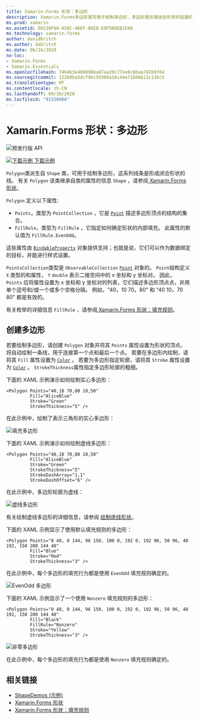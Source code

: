 ```yaml
---
title: Xamarin.Forms 形状：多边形
description: Xamarin.Forms多边形类可用于绘制多边形，多边形是形成闭合形状的连接的一系列线条。
ms.prod: xamarin
ms.assetid: D6539F60-A5AC-46EF-86EB-E9F508EB1FA8
ms.technology: xamarin-forms
author: davidbritch
ms.author: dabritch
ms.date: 06/16/2020
no-loc:
- Xamarin.Forms
- Xamarin.Essentials
ms.openlocfilehash: 7464b3e4088986a87aa29c77ee8c6baa78266f84
ms.sourcegitcommit: 122b8ba3dcf4bc59368a16c44e71846b11c136c5
ms.translationtype: MT
ms.contentlocale: zh-CN
ms.lasthandoff: 09/30/2020
ms.locfileid: "91558968"
---
```

# <a name="no-locxamarinforms-shapes-polygon"></a>Xamarin.Forms 形状：多边形

![预发行版 API](~/media/shared/preview.png)

[![下载示例](~/media/shared/download.png) 下载示例](https://docs.microsoft.com/samples/xamarin/xamarin-forms-samples/userinterface-shapesdemos/)

`Polygon`类派生自 `Shape` 类，可用于绘制多边形，这系列线条是形成闭合形状的线。 有关 `Polygon` 该类继承自类的属性的信息 `Shape` ，请参阅[ Xamarin.Forms 形状](index.md)。

`Polygon` 定义以下属性:

- `Points`，类型为 `PointCollection` ，它是 [`Point`](xref:Xamarin.Forms.Point) 描述多边形顶点的结构的集合。
- `FillRule`，类型为 `FillRule` ，它指定如何确定形状的内部填充。 此属性的默认值为 `FillRule.EvenOdd`。

这些属性由 [`BindableProperty`](xref:Xamarin.Forms.BindableProperty) 对象提供支持；也就是说，它们可以作为数据绑定的目标，并能进行样式设置。

`PointsCollection`类型是 `ObservableCollection` [`Point`](xref:Xamarin.Forms.Point) 对象的。 `Point`结构定义 `X` 类型的和属性， `Y` `double` 表示二维空间中的 x 坐标和 y 坐标对。 因此， `Points` 应将属性设置为 x 坐标和 y 坐标对的列表，它们描述多边形顶点点，并用单个逗号和/或一个或多个空格分隔。 例如，"40，10 70，80" 和 "40 10，70 80" 都是有效的。

有关枚举的详细信息 `FillRule` ，请参阅[ Xamarin.Forms 形状：填充规则](fillrules.md)。

## <a name="create-a-polygon"></a>创建多边形

若要绘制多边形，请创建 `Polygon` 对象并将其 `Points` 属性设置为形状的顶点。 将自动绘制一条线，用于连接第一个点和最后一个点。 若要在多边形内绘制，请将其 `Fill` 属性设置为 [`Color`](xref:Xamarin.Forms.Color) 。 若要为多边形指定轮廓，请将其 `Stroke` 属性设置为 [`Color`](xref:Xamarin.Forms.Color) 。 `StrokeThickness`属性指定多边形轮廓的粗细。

下面的 XAML 示例演示如何绘制实心多边形：

```xaml
<Polygon Points="40,10 70,80 10,50"
         Fill="AliceBlue"
         Stroke="Green"
         StrokeThickness="5" />
```

在此示例中，绘制了表示三角形的实心多边形：

![填充多边形](polygon-images/filled.png "填充多边形")

下面的 XAML 示例演示如何绘制虚线多边形：

```xaml
<Polygon Points="40,10 70,80 10,50"
         Fill="AliceBlue"
         Stroke="Green"
         StrokeThickness="5"
         StrokeDashArray="1,1"
         StrokeDashOffset="6" />
```

在此示例中，多边形轮廓为虚线：

![虚线多边形](polygon-images/dashed.png "虚线多边形")

有关绘制虚线多边形的详细信息，请参阅 [绘制虚线形状](index.md#draw-dashed-shapes)。

下面的 XAML 示例显示了使用默认填充规则的多边形：

```xaml
<Polygon Points="0 48, 0 144, 96 150, 100 0, 192 0, 192 96, 50 96, 48 192, 150 200 144 48"
         Fill="Blue"
         Stroke="Red"
         StrokeThickness="3" />
```

在此示例中，每个多边形的填充行为都是使用 `EvenOdd` 填充规则确定的。

![EvenOdd 多边形](polygon-images/evenodd.png "EvenOdd 多边形")

下面的 XAML 示例显示了一个使用 `Nonzero` 填充规则的多边形：

```xaml
<Polygon Points="0 48, 0 144, 96 150, 100 0, 192 0, 192 96, 50 96, 48 192, 150 200 144 48"
         Fill="Black"
         FillRule="Nonzero"
         Stroke="Yellow"
         StrokeThickness="3" />
```

![非零多边形](polygon-images/nonzero.png "非零多边形")

在此示例中，每个多边形的填充行为都是使用 `Nonzero` 填充规则确定的。

## <a name="related-links"></a>相关链接

- [ShapeDemos (示例) ](/samples/xamarin/xamarin-forms-samples/userinterface-shapesdemos/)
- [Xamarin.Forms 形状](index.md)
- [Xamarin.Forms 形状：填充规则](fillrules.md)